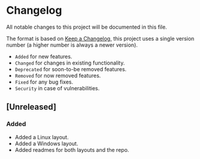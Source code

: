 # Changelog

All notable changes to this project will be documented in this file.

The format is based on [Keep a Changelog](https://keepachangelog.com/en/1.1.0/),
this project uses a single version number (a higher number is always a newer version).

- `Added` for new features.
- `Changed` for changes in existing functionality.
- `Deprecated` for soon-to-be removed features.
- `Removed` for now removed features.
- `Fixed` for any bug fixes.
- `Security` in case of vulnerabilities.

## [Unreleased]

### Added

- Added a Linux layout.
- Added a Windows layout.
- Added readmes for both layouts and the repo.
